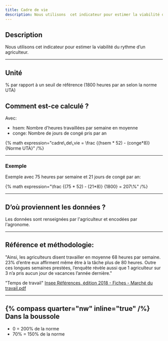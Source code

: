 ```yaml
---
title: Cadre de vie
description: Nous utilisons  cet indicateur pour estimer la viabilité du rythme d’un agriculteur
---
```


## Description

Nous utilisons cet indicateur pour estimer la viabilité du rythme d’un agriculteur.

---

## Unité

% par rapport à un seuil de référence (1800 heures par an selon la norme UTA)

## Comment est-ce calculé ?

Avec:

- hsem: Nombre d'heures travaillées par semaine en moyenne
- conge: Nombre de jours de congé pris par an

{% math expression="cadre\\,de\\,vie = \\frac {(hsem * 52) - (conge*8)} {Norme UTA}" /%}

---

### Exemple

Exemple avec 75 heures par semaine et 21 jours de congé par an:

{% math expression="\\frac {(75 * 52) - (21*8)} {1800} = 207\\%" /%}

---

## D’où proviennent les données ?

Les données sont renseignées par l'agriculteur et encodées par l'agronome.

---

## Référence et méthodologie:

"Ainsi, les agriculteurs disent travailler en moyenne 68 heures par semaine. 23% d’entre eux affirment même être à la tâche plus de 80 heures. Outre ces longues semaines prestées, l’enquête révèle aussi que 1 agriculteur sur 3 n’a pris aucun jour de vacances l’année dernière."

"Temps de travail" [Insee Références, édition 2018 - Fiches - Marché du travail.pdf](/references/Insee-marche-travail-2018.pdf)

---

## {% compass quarter="nw" inline="true" /%} Dans la boussole

- 0 = 200% de la norme
- 70% = 150% de la norme
